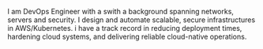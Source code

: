 I am DevOps Engineer with a swith a background spanning networks, servers and  security. I design and automate scalable, secure infrastructures in AWS/Kubernetes. i have a  track record in reducing deployment times, hardening cloud systems, and delivering reliable cloud-native operations.
